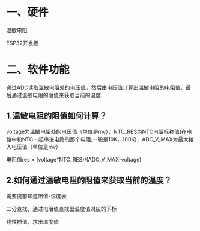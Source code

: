 # 一、硬件

温敏电阻

ESP32开发板


# 二、软件功能

通过ADC读取温敏电阻处的电压值，然后由电压值计算出温敏电阻的电阻值，最后通过温敏电阻的阻值来获取当前的温度

## 1.温敏电阻的阻值如何计算？

  voltage为温敏电阻处的电压值（单位是mv），NTC_RES为NTC电阻标称值(在电路中和NTC一起串进电路的那个电阻,一般是10K，100K)，ADC_V_MAX为最大接入电压值（单位是mv）

  电阻值res = (voltage*NTC_RES)/(ADC_V_MAX-voltage)
  
## 2.如何通过温敏电阻的阻值来获取当前的温度？

  需要提前知道阻值-温度表
  
  二分查找，通过电阻值查找出温度值对应的下标
  
  线性插值，求出温度值
  
  
